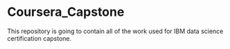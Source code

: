 # Coursera_Capstone
This repository is going to contain all of the work used for IBM data science certification capstone.
